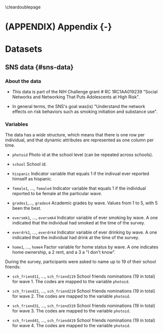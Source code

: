 \cleardoublepage 

# (APPENDIX) Appendix {-}

# Datasets

## SNS data {#sns-data}

### About the data

*   This data is part of the NIH Challenge grant \# RC 1RC1AA019239 "Social
Networks and Networking That Puts Adolescents at High Risk".

*   In general terms, the SNS's goal was(is) "Understand the network effects on
risk behaviors such as smoking initiation and substance use".

### Variables

The data has a _wide_ structure, which means that there is one row per individual,
and that dynamic attributes are represented as one column per time. 

*  `photoid` Photo id at the school level (can be repeated across schools).

*  `school` School id.

*  `hispanic` Indicator variable that equals 1 if the indivual ever reported
himself as hispanic.

*  `female1`, ..., `female4` Indicator variable that equals 1 if the individual
reported to be female at the particular wave.

*  `grades1`,..., `grades4` Academic grades by wave. Values from 1 to 5, with 5
been the best.

*  `eversmk1`, ..., `eversmk4` Indicator variable of ever smoking by wave. A one
indicated that the individual had smoked at the time of the survey.

*  `everdrk1`, ..., `everdrk4` Indicator variable of ever drinking by wave.
A one indicated that the individual had drink at the time of the survey.

*  `home1`, ..., `home4` Factor variable for home status by wave. A one
indicates home ownership, a 2 rent, and a 3 a "I don't know".


During the survey, participants were asked to name up to 19 of their school
friends:


* `sch_friend11`, ..., `sch_friend119` School friends nominations (19 in total)
for wave 1. The codes are mapped to the variable `photoid`.

* `sch_friend21`, ..., `sch_friend219` School friends nominations (19 in total)
for wave 2. The codes are mapped to the variable `photoid`.

* `sch_friend31`, ..., `sch_friend319` School friends nominations (19 in total)
for wave 3. The codes are mapped to the variable `photoid`.

* `sch_friend41`, ..., `sch_friend419` School friends nominations (19 in total)
for wave 4. The codes are mapped to the variable `photoid`.

